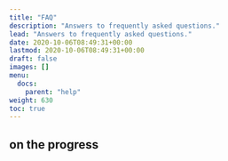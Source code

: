 ```yaml
---
title: "FAQ"
description: "Answers to frequently asked questions."
lead: "Answers to frequently asked questions."
date: 2020-10-06T08:49:31+00:00
lastmod: 2020-10-06T08:49:31+00:00
draft: false
images: []
menu:
  docs:
    parent: "help"
weight: 630
toc: true
---
```

<h2>
on the progress
</h2>

<!-- ## Hyas?

Doks is a [Hyas theme](https://gethyas.com/themes/) build by the creator of Hyas.

## Footer notice?

Please keep it in place.

## Keyboard shortcuts for search?

- focus: `Ctrl + /`
- select: `↓` and `↑`
- open: `Enter`
- close: `Esc`

## Other documentation?

- [Netlify](https://docs.netlify.com/)
- [Hugo](https://gohugo.io/documentation/)

## Can I get support?

Create a topic:

- [Netlify Community](https://community.netlify.com/)
- [Hugo Forums](https://discourse.gohugo.io/)
- [Doks Discussions](https://github.com/h-enk/doks/discussions)

## Contact the creator?

Send `h-enk` a message:

- [Netlify Community](https://community.netlify.com/)
- [Hugo Forums](https://discourse.gohugo.io/)
- [Doks Discussions](https://github.com/h-enk/doks/discussions)

<svg xmlns="http://www.w3.org/2000/svg" style="display: none;">
  <symbol id="check-circle-fill" fill="currentColor" viewBox="0 0 16 16">
    <path d="M16 8A8 8 0 1 1 0 8a8 8 0 0 1 16 0zm-3.97-3.03a.75.75 0 0 0-1.08.022L7.477 9.417 5.384 7.323a.75.75 0 0 0-1.06 1.06L6.97 11.03a.75.75 0 0 0 1.079-.02l3.992-4.99a.75.75 0 0 0-.01-1.05z"/>
  </symbol>
  <symbol id="info-fill" fill="currentColor" viewBox="0 0 16 16">
    <path d="M8 16A8 8 0 1 0 8 0a8 8 0 0 0 0 16zm.93-9.412-1 4.705c-.07.34.029.533.304.533.194 0 .487-.07.686-.246l-.088.416c-.287.346-.92.598-1.465.598-.703 0-1.002-.422-.808-1.319l.738-3.468c.064-.293.006-.399-.287-.47l-.451-.081.082-.381 2.29-.287zM8 5.5a1 1 0 1 1 0-2 1 1 0 0 1 0 2z"/>
  </symbol>
  <symbol id="exclamation-triangle-fill" fill="currentColor" viewBox="0 0 16 16">
    <path d="M8.982 1.566a1.13 1.13 0 0 0-1.96 0L.165 13.233c-.457.778.091 1.767.98 1.767h13.713c.889 0 1.438-.99.98-1.767L8.982 1.566zM8 5c.535 0 .954.462.9.995l-.35 3.507a.552.552 0 0 1-1.1 0L7.1 5.995A.905.905 0 0 1 8 5zm.002 6a1 1 0 1 1 0 2 1 1 0 0 1 0-2z"/>
  </symbol>
</svg>

<div class="alert alert-primary d-flex align-items-center" role="alert">
  <svg class="bi flex-shrink-0 me-2" width="24" height="24" role="img" aria-label="Info:"><use xlink:href="#info-fill"/></svg>
  <div>
    An example alert with an icon
  </div>
</div>
<div class="alert alert-success d-flex align-items-center" role="alert">
  <svg class="bi flex-shrink-0 me-2" width="24" height="24" role="img" aria-label="Success:"><use xlink:href="#check-circle-fill"/></svg>
  <div>
    An example success alert with an icon
  </div>
</div>
<div class="alert alert-warning d-flex align-items-center" role="alert">
  <svg class="bi flex-shrink-0 me-2" width="24" height="24" role="img" aria-label="Warning:"><use xlink:href="#exclamation-triangle-fill"/></svg>
  <div>
    An example warning alert with an icon
  </div>
</div>
<div class="alert alert-danger d-flex align-items-center" role="alert">
  <svg class="bi flex-shrink-0 me-2" width="24" height="24" role="img" aria-label="Danger:"><use xlink:href="#exclamation-triangle-fill"/></svg>
  <div>
    An example danger alert with an icon
  </div>
</div>

<div class="bd-callout bd-callout-info">
<h5 id="conveying-meaning-to-assistive-technologies">Conveying meaning to assistive technologies</h5>
<p>Using color to add meaning only provides a visual indication, which will not be conveyed to users of assistive technologies – such as screen readers. Ensure that information denoted by the color is either obvious from the content itself (e.g. the visible text), or is included through alternative means, such as additional text hidden with the <code>.visually-hidden</code> class.
</div>

<div class="callout">...</div>

<p>For more information and examples on how to modify our Sass maps and variables, please refer to <a href="/docs/5.0/layout/grid/#sass">the Sass section of the Grid documentation</a>.</p>
<h2 id="creating-your-own">Creating your own</h2>
<p>We encourage you to adopt these guidelines when building with Bootstrap to create your own components. We&rsquo;ve extended this approach ourselves to the custom components in our documentation and examples. Components like our callouts are built just like our provided components with base and modifier classes.</p>
<div class="bd-example">
  <div class="bd-callout my-0">
    <strong>This is a callout.</strong> We built it custom for our docs so our messages to you stand out. It has three variants via modifier classes.
  </div>
</div>
<div class="highlight"><pre class="chroma"><code class="language-html" data-lang="html"><span class="p">&lt;</span><span class="nt">div</span> <span class="na">class</span><span class="o">=</span><span class="s">&#34;callout&#34;</span><span class="p">&gt;</span>...<span class="p">&lt;/</span><span class="nt">div</span><span class="p">&gt;</span>
</code></pre></div><p>In your CSS, you&rsquo;d have something like the following where the bulk of the styling is done via <code>.callout</code>. Then, the unique styles between each variant is controlled via modifier class.</p>
<div class="highlight"><pre class="chroma"><code class="language-scss" data-lang="scss"><span class="c1">// Base class
</span><span class="c1"></span><span class="nc">.callout</span> <span class="p">{}</span>

<span class="c1">// Modifier classes
</span><span class="c1"></span><span class="nc">.callout-info</span> <span class="p">{}</span>
<span class="nc">.callout-warning</span> <span class="p">{}</span>
<span class="nc">.callout-danger</span> <span class="p">{}</span>
</code></pre></div><p>For the callouts, that unique styling is just a <code>border-left-color</code>. When you combine that base class with one of those modifier classes, you get your complete component family:</p>
<div class="callout callout-info">
<strong>This is an info callout.</strong> Example text to show it in action.
</div>

<div class="callout callout-warning">
<strong>This is a warning callout.</strong> Example text to show it in action.
</div>

<div class="callout callout-danger">
<strong>This is a danger callout.</strong> Example text to show it in action.
</div>

      </div>
    </main>
  </div>
 -->
